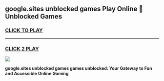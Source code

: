 
## google.sites unblocked games Play Online 👋 Unblocked Games
<h3>
<a href="https://premium.freeplayer.one?title=google.sites_unblocked_games&ref=19F">CLICK TO PLAY</a></h3>
<hr>

<h3>
<a href="https://premium.freeplayer.one?title=google.sites_unblocked_games&ref=19F">CLICK 2 PLAY</a>
  
</h3>

<a href="https://premium.freeplayer.one?title=google.sites_unblocked_games&ref=19F"><img src="https://clearcache.store/games.png"></a>


**google.sites unblocked games games unblocked: Your Gateway to Fun and Accessible Online Gaming**

